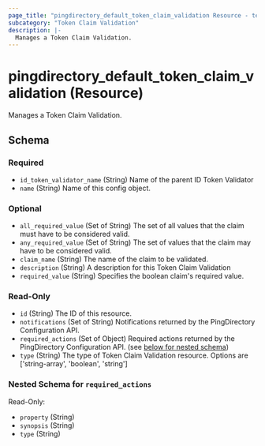 ```yaml
---
page_title: "pingdirectory_default_token_claim_validation Resource - terraform-provider-pingdirectory"
subcategory: "Token Claim Validation"
description: |-
  Manages a Token Claim Validation.
---
```


# pingdirectory_default_token_claim_validation (Resource)

Manages a Token Claim Validation.



<!-- schema generated by tfplugindocs -->
## Schema

### Required

- `id_token_validator_name` (String) Name of the parent ID Token Validator
- `name` (String) Name of this config object.

### Optional

- `all_required_value` (Set of String) The set of all values that the claim must have to be considered valid.
- `any_required_value` (Set of String) The set of values that the claim may have to be considered valid.
- `claim_name` (String) The name of the claim to be validated.
- `description` (String) A description for this Token Claim Validation
- `required_value` (String) Specifies the boolean claim's required value.

### Read-Only

- `id` (String) The ID of this resource.
- `notifications` (Set of String) Notifications returned by the PingDirectory Configuration API.
- `required_actions` (Set of Object) Required actions returned by the PingDirectory Configuration API. (see [below for nested schema](#nestedatt--required_actions))
- `type` (String) The type of Token Claim Validation resource. Options are ['string-array', 'boolean', 'string']

<a id="nestedatt--required_actions"></a>
### Nested Schema for `required_actions`

Read-Only:

- `property` (String)
- `synopsis` (String)
- `type` (String)




